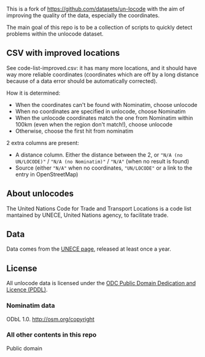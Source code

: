 This is a fork of https://github.com/datasets/un-locode with the aim of improving the quality of the data, especially the coordinates.

The main goal of this repo is to be a collection of scripts to quickly detect problems within the unlocode dataset.

## CSV with improved locations
See code-list-improved.csv: it has many more locations, and it should have way more reliable coordinates (coordinates which are off by a long distance because of a data error should be automatically corrected).

How it is determined:
* When the coordinates can't be found with Nominatim, choose unlocode
* When no coordinates are specified in unlocode, choose Nominatim
* When the unlocode coordinates match the one from Nominatim within 100km (even when the region don't match!), choose unlocode
* Otherwise, choose the first hit from nominatim

2 extra columns are present:
* A distance column. Either the distance between the 2, or `"N/A (no UN/LOCODE)"` / `"N/A (no Nominatim)"` / `"N/A"` (when no result is found)
* Source (either `"N/A"` when no coordinates, `"UN/LOCODE"` or a link to the entry in OpenStreetMap)

## About unlocodes

The United Nations Code for Trade and Transport Locations is a code list mantained by UNECE, United Nations agency, to facilitate trade.

## Data

Data comes from the [UNECE page](http://www.unece.org/cefact/locode/welcome.html), released at least once a year.

## License

All unlocode data is licensed under the [ODC Public Domain Dedication and Licence (PDDL)](http://opendatacommons.org/licenses/pddl/1-0/).

### Nominatim data
ODbL 1.0. http://osm.org/copyright

### All other contents in this repo
Public domain